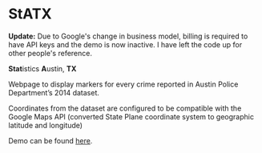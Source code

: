# StATX
**Update:** Due to Google's change in business model, billing is required to have API keys and the demo is now inactive. I have left the code up for other people's reference.


**Stat**istics **A**ustin, **TX**

Webpage to display markers for every crime reported in Austin Police Department’s 2014 dataset.

Coordinates from the dataset are configured to be compatible with the Google Maps API
(converted State Plane coordinate system to geographic latitude and longitude)

Demo can be found [here](https://lee-pham.github.io).
